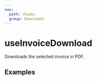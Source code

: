 ```yaml
---
nav:
  path: /hooks
  group: Downloads
---
```


# useInvoiceDownload

Downloads the selected invoice in PDF.

## Examples

<code src="./demo/demo1.tsx" />
